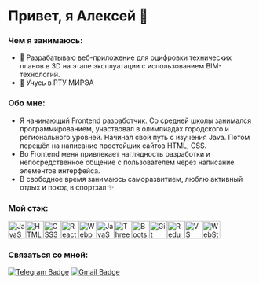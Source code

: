 Привет, я Алексей 👋
==========================================================================================================================================
 
### Чем я занимаюсь:
- 🔭 Разрабатываю веб-приложение для оцифровки технических планов в 3D на этапе эксплуатации с использованием BIM-технологий.
- 🌱 Учусь в РТУ МИРЭА

### Обо мне:
- Я начинающий Frontend разработчик. Со средней школы занимался программированием, участвовал в олимпиадах городского и регионального уровней. Начинал свой путь с изучения Java. Потом перешёл на написание простейших сайтов HTML, CSS.
- Во Frontend меня привлекает наглядность разработки и непосредственное общение с пользователем через написание элементов интерфейса.
- В свободное время занимаюсь саморазвитием, люблю активный отдых и поход в спортзал ✨

### Мой стэк:

<p align="left">
  <a href="https://developer.mozilla.org/en-US/docs/Web/JavaScript" target="_blank" rel="noreferrer"><img src="https://user-images.githubusercontent.com/25181517/117447155-6a868a00-af3d-11eb-9cfe-245df15c9f3f.png" width="36" height="36" alt="JavaScript" /></a><a href="https://developer.mozilla.org/en-US/docs/Glossary/HTML5" target="_blank" rel="noreferrer"><img src="https://raw.githubusercontent.com/danielcranney/readme-generator/main/public/icons/skills/html5-colored.svg" width="36" height="36" alt="HTML5" /></a><a href="https://www.w3.org/TR/CSS/#css" target="_blank" rel="noreferrer"><img src="https://raw.githubusercontent.com/danielcranney/readme-generator/main/public/icons/skills/css3-colored.svg" width="36" height="36" alt="CSS3" /></a><a href="https://reactjs.org/" target="_blank" rel="noreferrer"><img src="https://raw.githubusercontent.com/danielcranney/readme-generator/main/public/icons/skills/react-colored.svg" width="36" height="36" alt="React" /></a><a href="https://webpack.js.org/" target="_blank" rel="noreferrer"><img src="https://raw.githubusercontent.com/danielcranney/readme-generator/main/public/icons/skills/webpack-colored.svg" width="36" height="36" alt="Webpack" /></a><a href="https://www.typescriptlang.org/docs/" target="_blank" rel="noreferrer"><img src="https://user-images.githubusercontent.com/25181517/183890598-19a0ac2d-e88a-4005-a8df-1ee36782fde1.png" width="36" height="36" alt="JavaScript" /></a><a href="https://threejs.org/" target="_blank" rel="noreferrer"><img src="https://skillicons.dev/icons?i=threejs&theme=light" width="36" height="36" alt="Three.js" /></a><a href="https://getbootstrap.com/docs/5.3/getting-started/introduction/" target="_blank" rel="noreferrer"><img src="https://user-images.githubusercontent.com/25181517/183898054-b3d693d4-dafb-4808-a509-bab54cf5de34.png" width="36" height="36" alt="Bootstrap" /></a><a href="https://git-scm.com/" target="_blank" rel="noreferrer"><img src="https://user-images.githubusercontent.com/25181517/192108372-f71d70ac-7ae6-4c0d-8395-51d8870c2ef0.png" width="36" height="36" alt="Git" /></a><a href="https://redux.js.org/" target="_blank" rel="noreferrer"><img src="https://user-images.githubusercontent.com/25181517/187896150-cc1dcb12-d490-445c-8e4d-1275cd2388d6.png" width="36" height="36" alt="Redux" /></a><a href="https://code.visualstudio.com/" target="_blank" rel="noreferrer"><img src="https://user-images.githubusercontent.com/25181517/192108891-d86b6220-e232-423a-bf5f-90903e6887c3.png" width="36" height="36" alt="VS Code" /></a><a href="https://www.jetbrains.com/ru-ru/webstorm/" target="_blank" rel="noreferrer"><img src="https://user-images.githubusercontent.com/25181517/192108893-b1eed3c7-b2c4-4e1c-9e9f-c7e83637b33d.png" width="36" height="36" alt="WebStorm" /></a>
</p>

### Связаться со мной:
[![Telegram Badge](https://img.shields.io/badge/-AlekseyBryukhachiov-blue?style=flat&logo=Telegram&logoColor=white)](https://t.me/drug_alesha) 
[![Gmail Badge](https://img.shields.io/badge/-Gmail-red?style=flat&logo=Gmail&logoColor=white)](mailto:alekseybryukhachyov2002@gmail.com)
<!--
**MRAlekseyBrukhachiov/MRAlekseyBrukhachiov** is a ✨ _special_ ✨ repository because its `README.md` (this file) appears on your GitHub profile.

Here are some ideas to get you started:

- 🔭 I’m currently working on ...
- 🌱 I’m currently learning ...
- 👯 I’m looking to collaborate on ...
- 🤔 I’m looking for help with ...
- 💬 Ask me about ...
- 📫 How to reach me: ...
- 😄 Pronouns: ...
- ⚡ Fun fact: ...
-->
